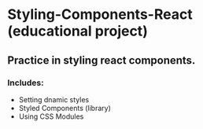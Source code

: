 # Styling-Components-React (educational project)

## Practice in styling react components.

### Includes:
- Setting dnamic styles
- Styled Components (library)
- Using CSS Modules
